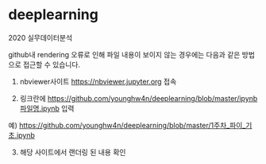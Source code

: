 # deeplearning

2020 실무데이터분석

github내 rendering 오류로 인해 파일 내용이 보이지 않는 경우에는 다음과 같은 방법으로 접근할 수 있습니다.

1. nbviewer사이트 https://nbviewer.jupyter.org 접속

2. 링크란에 https://github.com/younghw4n/deeplearning/blob/master/ipynb파일명.ipynb 입력

예) https://github.com/younghw4n/deeplearning/blob/master/1주차_파이_기초.ipynb

3. 해당 사이트에서 랜더링 된 내용 확인

